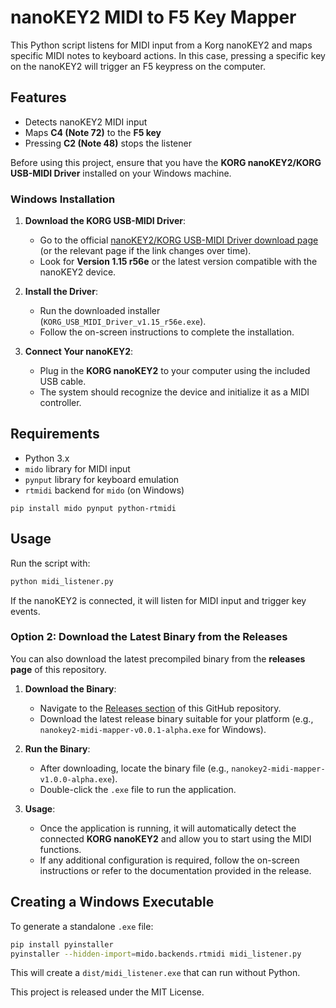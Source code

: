 # nanoKEY2 MIDI to F5 Key Mapper

This Python script listens for MIDI input from a Korg nanoKEY2 and maps specific MIDI notes to keyboard actions. In this case, pressing a specific key on the nanoKEY2 will trigger an F5 keypress on the computer.

## Features

- Detects nanoKEY2 MIDI input
- Maps **C4 (Note 72)** to the **F5 key**
- Pressing **C2 (Note 48)** stops the listener

Before using this project, ensure that you have the **KORG nanoKEY2/KORG USB-MIDI Driver** installed on your Windows machine.

### Windows Installation

1. **Download the KORG USB-MIDI Driver**:
   - Go to the official [nanoKEY2/KORG USB-MIDI Driver download page](https://www.korg.com/us/support/download/driver/0/156/3541/) (or the relevant page if the link changes over time).
   - Look for **Version 1.15 r56e** or the latest version compatible with the nanoKEY2 device.

2. **Install the Driver**:
   - Run the downloaded installer (`KORG_USB_MIDI_Driver_v1.15_r56e.exe`).
   - Follow the on-screen instructions to complete the installation.

3. **Connect Your nanoKEY2**:
   - Plug in the **KORG nanoKEY2** to your computer using the included USB cable.
   - The system should recognize the device and initialize it as a MIDI controller.

## Requirements

- Python 3.x
- `mido` library for MIDI input
- `pynput` library for keyboard emulation
- `rtmidi` backend for `mido` (on Windows)

```
pip install mido pynput python-rtmidi
```

## Usage

Run the script with:

```sh
python midi_listener.py
```

If the nanoKEY2 is connected, it will listen for MIDI input and trigger key events.

### Option 2: Download the Latest Binary from the Releases

You can also download the latest precompiled binary from the **releases page** of this repository.

1. **Download the Binary**:
   - Navigate to the [Releases section](https://github.com/UG-Team-Data-Science/nanokey2-midi-mapper/releases) of this GitHub repository.
   - Download the latest release binary suitable for your platform (e.g., `nanokey2-midi-mapper-v0.0.1-alpha.exe` for Windows).

2. **Run the Binary**:
   - After downloading, locate the binary file (e.g., `nanokey2-midi-mapper-v1.0.0-alpha.exe`).
   - Double-click the `.exe` file to run the application.

3. **Usage**:
   - Once the application is running, it will automatically detect the connected **KORG nanoKEY2** and allow you to start using the MIDI functions.
   - If any additional configuration is required, follow the on-screen instructions or refer to the documentation provided in the release.


## Creating a Windows Executable

To generate a standalone `.exe` file:

```sh
pip install pyinstaller
pyinstaller --hidden-import=mido.backends.rtmidi midi_listener.py
```

This will create a `dist/midi_listener.exe` that can run without Python.


This project is released under the MIT License.

